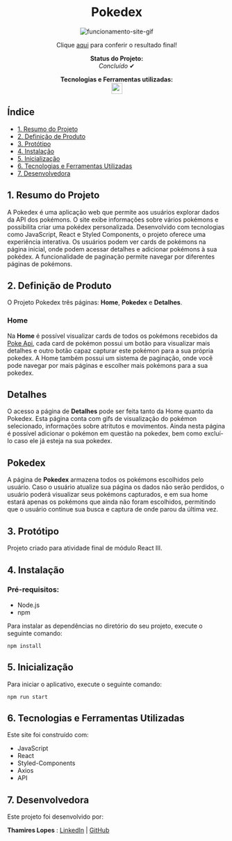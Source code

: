 <h1 align="center">Pokedex</h1>
<div align="center">

![funcionamento-site-gif](./pokedex/src/assets/images/site.gif)

Clique [aqui](https://project-pokedex-cyan.vercel.app/) para conferir o resultado final!

<p align="center"><strong>Status do Projeto:<br></strong> <i>Concluído</i> ✔</p>

</div>
<p align="center">
<span><strong>Tecnologias e Ferramentas utilizadas:</strong></span>
<br>
  <a href="https://skillicons.dev">
    <img src="https://skillicons.dev/icons?i=js,react,styledcomponents,github,git" style="height: 25px;"/>
  </a>
</p>

## Índice

-   [1. Resumo do Projeto](#1-resumo-do-projeto)
-   [2. Definição de Produto](#2-definição-de-produto)
-   [3. Protótipo](#3-protótipo)
-   [4. Instalação](#4-instalação)
-   [5. Inicialização](#5-inicialização)
-   [6. Tecnologias e Ferramentas Utilizadas](#6-tecnologias-e-ferramentas-utilizadas)
-   [7. Desenvolvedora](#7-desenvolvedora)

## 1. Resumo do Projeto

A Pokedex é uma aplicação web que permite aos usuários explorar dados da API dos pokémons. O site exibe informações sobre vários pokémons e possibilita criar uma pokédex personalizada. Desenvolvido com tecnologias como JavaScript, React e Styled Components, o projeto oferece uma experiência interativa. Os usuários podem ver cards de pokémons na página inicial, onde podem acessar detalhes e adicionar pokémons à sua pokédex. A funcionalidade de paginação permite navegar por diferentes páginas de pokémons.

## 2. Definição de Produto

O Projeto Pokedex três páginas: **Home**, **Pokedex** e **Detalhes**.

### Home

Na **Home** é possível visualizar cards de todos os pokémons recebidos da [Poke Api](https://pokeapi.co/ 'Poke Api'), cada card de pokémon possui um botão para visualizar mais detalhes e outro botão capaz capturar este pokémon para a sua própria pokedex. A Home também possui um sistema de paginação, onde você pode navegar por mais páginas e escolher mais pokémons para a sua pokedex.

## Detalhes

O acesso a página de **Detalhes** pode ser feita tanto da Home quanto da Pokedex. Esta página conta com gifs de visualização do pokémon selecionado, informações sobre atritutos e movimentos. Ainda nesta página é possível adicionar o pokémon em questão na pokedex, bem como excluí-lo caso ele já esteja na sua pokedex.

## Pokedex

A página de **Pokedex** armazena todos os pokémons escolhidos pelo usuário. Caso o usuário atualize sua página os dados não serão perdidos, o usuário poderá visualizar seus pokémons capturados, e em sua home estará apenas os pokémons que ainda não foram escolhidos, permitindo que o usuário continue sua busca e captura de onde parou da última vez.

## 3. Protótipo

Projeto criado para atividade final de módulo React III.

## 4. Instalação

### Pré-requisitos:

-   Node.js
-   npm

Para instalar as dependências no diretório do seu projeto, execute o seguinte comando:

```
npm install
```

## 5. Inicialização

Para iniciar o aplicativo, execute o seguinte comando:

```
npm run start
```

## 6. Tecnologias e Ferramentas Utilizadas

Este site foi construído com:

-   JavaScript
-   React
-   Styled-Components
-   Axios
-   API

## 7. Desenvolvedora

Este projeto foi desenvolvido por:

**Thamires Lopes** : [LinkedIn](https://www.linkedin.com/in/thamires-lopes-025a06159/) | [GitHub](https://github.com/Thamireslopescz)

